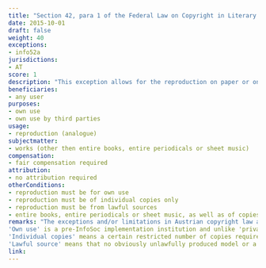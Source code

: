 ```yaml
---
title: "Section 42, para 1 of the Federal Law on Copyright in Literary and Artistic Works and Related Rights"
date: 2015-10-01
draft: false
weight: 40
exceptions:
- info52a
jurisdictions:
- AT
score: 1
description: "This exception allows for the reproduction on paper or on a similar medium of individual copies of a work for the user's own use. Reproduction made using an unlwful source or for the purpose of making the work accessible to the public does not fall under this exemption. The exception does not cover reproduction of entire books, entire periodicals or of sheet music, as well as of copies thereof, unless copies are made by way of transcription. However, the exception does cover reproduction of entire works when the latter are unpublished or out-of-print."
beneficiaries:
- any user
purposes: 
- own use
- own use by third parties
usage:
- reproduction (analogue) 
subjectmatter:
- works (other then entire books, entire periodicals or sheet music)
compensation:
- fair compensation required
attribution: 
- no attribution required
otherConditions: 
- reproduction must be for own use
- reproduction must be of individual copies only
- reproduction must be from lawful sources
- entire books, entire periodicals or sheet music, as well as of copies thereof must not be reproduces, unless copies are made by way of transcription or books and periodicals are unpublished or out-of-print
remarks: "The exceptions and/or limitations in Austrian copyright law are formulated as 'free uses" of works and other subject matter.<br /><br />
'Own use' is a pre-InfoSoc implementation institution and unlike 'private use', 'own use' includes 'professional use' within the internal organisation of a legal entity. However, it should be noted, that under Section 42a, single copies can be made, on order and with no compensation required, for the 'own use' of third parties. <br /><br />
'Individual copies' means a certain restricted number of copies required by the nature and purpose of the 'own use'. The exact number is unclear both in cases of 'own' use and 'personal' use (see OGH 4 Ob 94/92 – Null-Nummer II) and must be established on a case-by-case basis.<br /><br />
'Lawful source' means that no obviously unlawfully produced model or a model which has been unlawfully made available to the public has been used for copying."
link: 
---
```

